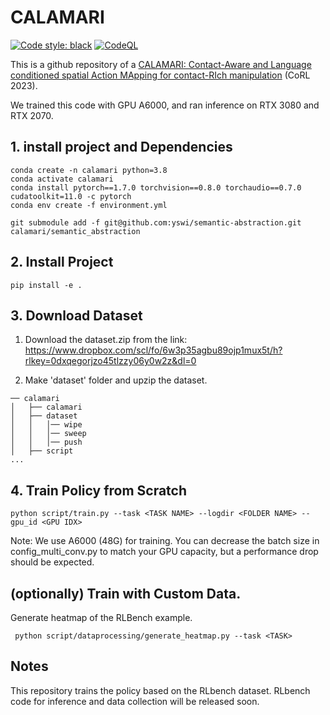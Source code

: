 # CALAMARI

<a href="https://github.com/psf/black"><img alt="Code style: black" src="https://img.shields.io/badge/code%20style-black-000000.svg"></a>
[![CodeQL](https://github.com/MMintLab/VIRDO/actions/workflows/codeql-analysis.yml/badge.svg)](https://github.com/MMintLab/VIRDO/actions/workflows/codeql-analysis.yml)


This is a github repository of a [CALAMARI: Contact-Aware and Language conditioned spatial Action MApping for contact-RIch manipulation](https://proceedings.mlr.press/v229/wi23a.html) (CoRL 2023).


We trained this code with GPU A6000, and ran inference on RTX 3080 and RTX 2070.

## 1. install project and Dependencies
```angular2html
conda create -n calamari python=3.8
conda activate calamari
conda install pytorch==1.7.0 torchvision==0.8.0 torchaudio==0.7.0 cudatoolkit=11.0 -c pytorch
conda env create -f environment.yml
```

```angular2html
git submodule add -f git@github.com:yswi/semantic-abstraction.git calamari/semantic_abstraction
```

## 2. Install Project
```
pip install -e .
```

## 3. Download Dataset
1. Download the dataset.zip from the link:
https://www.dropbox.com/scl/fo/6w3p35agbu89ojp1mux5t/h?rlkey=0dxqegorjzo45tlzzy06y0w2z&dl=0

2. Make 'dataset' folder and upzip the dataset.

```
── calamari
│   ├── calamari
│   ├── dataset
│   │   │── wipe
│   │   │── sweep
│   │   │── push
│   ├── script
...
```


## 4. Train Policy from Scratch
```
python script/train.py --task <TASK NAME> --logdir <FOLDER NAME> --gpu_id <GPU IDX>
```
Note: We use A6000 (48G) for training. You can decrease the batch size in config_multi_conv.py to match your GPU capacity, but a performance drop should be expected.


## (optionally) Train with Custom Data. 
Generate heatmap of the RLBench example.
```
 python script/dataprocessing/generate_heatmap.py --task <TASK>
```

## Notes
This repository trains the policy based on the RLbench dataset. RLbench code for inference and data collection will be released soon.